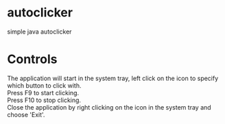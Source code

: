 # autoclicker
simple java autoclicker

<h1>Controls</h1>
The application will start in the system tray, left click on the icon to specify which button to click with.<br>
Press F9 to start clicking.<br>
Press F10 to stop clicking.<br>
Close the application by right clicking on the icon in the system tray and choose 'Exit'.
